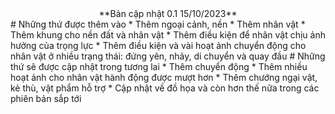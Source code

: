 <div align = "center">
**Bản cập nhật 0.1 15/10/2023**
  </div>
# Những thứ được thêm vào
* Thêm ngoại cảnh, nền
* Thêm nhân vật
* Thêm khung cho nền đất và nhân vật
* Thêm điều kiện để nhân vật chịu ảnh hưởng của trọng lực
* Thêm điều kiện và vài hoạt ảnh chuyển động cho nhân vật ở nhiều trạng thái: đứng yên, nhảy, di chuyển và quay đầu
# Những thứ sẽ được cập nhật trong tương lai
* Thêm chuyển động
* Thêm nhiều hoạt ảnh cho nhân vật hành động được mượt hơn
* Thêm chướng ngại vật, kẻ thù, vật phẩm hỗ trợ
* Cập nhật về đồ họa và còn hơn thế nữa trong các phiên bản sắp tới
  

